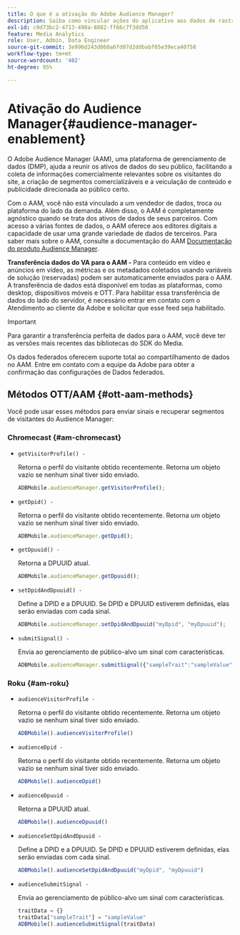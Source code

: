 ```yaml
---
title: O que é a ativação do Adobe Audience Manager?
description: Saiba como vincular ações do aplicativo aos dados de rastreamento de mídia sem precisar de regras de processamento adicionais e variáveis personalizadas.
exl-id: c0d73bc2-4713-498a-8882-ff66c7f3dd50
feature: Media Analytics
role: User, Admin, Data Engineer
source-git-commit: 3e996d243d060a6fd07d2ddbabf05e39eca40758
workflow-type: tm+mt
source-wordcount: '402'
ht-degree: 95%

---
```


# Ativação do Audience Manager{#audience-manager-enablement}

O Adobe Audience Manager (AAM), uma plataforma de gerenciamento de dados (DMP), ajuda a reunir os ativos de dados do seu público, facilitando a coleta de informações comercialmente relevantes sobre os visitantes do site, a criação de segmentos comercializáveis e a veiculação de conteúdo e publicidade direcionada ao público certo.

Com o AAM, você não está vinculado a um vendedor de dados, troca ou plataforma do lado da demanda. Além disso, o AAM é completamente agnóstico quando se trata dos ativos de dados de seus parceiros. Com acesso a várias fontes de dados, o AAM oferece aos editores digitais a capacidade de usar uma grande variedade de dados de terceiros. Para saber mais sobre o AAM, consulte a documentação do AAM [Documentação do produto Audience Manager](https://docs.adobe.com/content/help/pt-BR/experience-cloud/user-guides/home.html).

**Transferência dados do VA para o AAM -** Para conteúdo em vídeo e anúncios em vídeo, as métricas e os metadados coletados usando variáveis de solução (reservadas) podem ser automaticamente enviados para o AAM. A transferência de dados está disponível em todas as plataformas, como desktop, dispositivos móveis e OTT. Para habilitar essa transferência de dados do lado do servidor, é necessário entrar em contato com o Atendimento ao cliente da Adobe e solicitar que esse feed seja habilitado.

>[!IMPORTANT]
>
>Para garantir a transferência perfeita de dados para o AAM, você deve ter as versões mais recentes das bibliotecas do SDK do Media.

Os dados federados oferecem suporte total ao compartilhamento de dados no AAM. Entre em contato com a equipe da Adobe para obter a confirmação das configurações de Dados federados.

## Métodos OTT/AAM {#ott-aam-methods}

Você pode usar esses métodos para enviar sinais e recuperar segmentos de visitantes do Audience Manager:

### Chromecast {#am-chromecast}

* `getVisitorProfile() -`

   Retorna o perfil do visitante obtido recentemente. Retorna um objeto vazio se nenhum sinal tiver sido enviado.

   ```js
   ADBMobile.audienceManager.getVisitorProfile();
   ```

* `getDpid() -`

   Retorna o perfil do visitante obtido recentemente. Retorna um objeto vazio se nenhum sinal tiver sido enviado.

   ```js
   ADBMobile.audienceManager.getDpid();
   ```

* `getDpuuid() -`

   Retorna a DPUUID atual.

   ```js
   ADBMobile.audienceManager.getDpuuid();
   ```

* `setDpidAndDpuuid() -`

   Define a DPID e a DPUUID. Se DPID e DPUUID estiverem definidas, elas serão enviadas com cada sinal.

   ```js
   ADBMobile.audienceManager.setDpidAndDpuuid("myDpid", "myDpuuid");
   ```

* `submitSignal() -`

   Envia ao gerenciamento de público-alvo um sinal com características.

   ```js
   ADBMobile.audienceManager.submitSignal({"sampleTrait":"sampleValue"});
   ```

### Roku {#am-roku}

* `audienceVisitorProfile -`

   Retorna o perfil do visitante obtido recentemente. Retorna um objeto vazio se nenhum sinal tiver sido enviado.

   ```js
   ADBMobile().audienceVisitorProfile()
   ```

* `audienceDpid -`

   Retorna o perfil do visitante obtido recentemente. Retorna um objeto vazio se nenhum sinal tiver sido enviado.

   ```js
   ADBMobile().audienceDpid()
   ```

* `audienceDpuuid -`

   Retorna a DPUUID atual.

   ```js
   ADBMobile().audienceDpuuid()
   ```

* `audienceSetDpidAndDpuuid -`

   Define a DPID e a DPUUID. Se DPID e DPUUID estiverem definidas, elas serão enviadas com cada sinal.

   ```js
   ADBMobile().audienceSetDpidAndDpuuid("myDpid", "myDpuuid")
   ```

* `audienceSubmitSignal -`

   Envia ao gerenciamento de público-alvo um sinal com características.

   ```js
   traitData = {}
   traitData["sampleTrait"] = "sampleValue"
   ADBMobile().audienceSubmitSignal(traitData)
   ```
